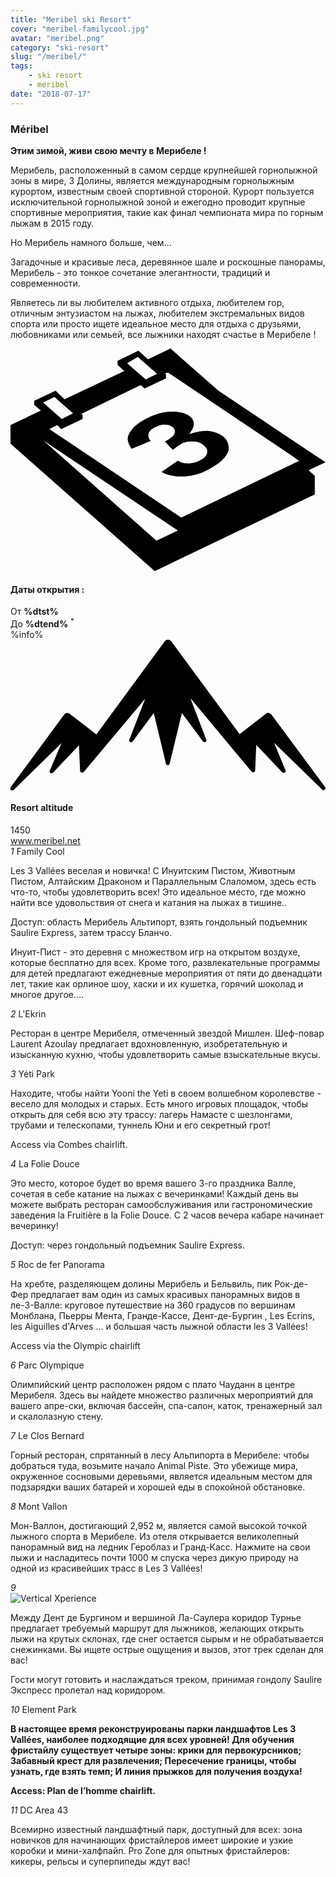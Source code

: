 ```yaml
---
title: "Meribel ski Resort"
cover: "meribel-familycool.jpg"
avatar: "meribel.png"
category: "ski-resort"
slug: "/meribel/"
tags:
    - ski resort
    - meribel
date: "2018-07-17"
---
```


<div class="edito-wrapper station"><div class="banner-station">
<div class="banner-station-logo">
   <imgtest data="meribel.png" directory="post" alt="Мерибеле"></imgtest>
</div>
</div>
<h3 class="main-title-1 h-margin-bottom-0">Méribel</h1>
<div class="rich-text">
   <p><strong>Этим зимой, живи свою мечту в Мерибеле !</strong></p>
<p>Мерибель, расположенный в самом сердце крупнейшей горнолыжной зоны в мире, 3 Долины, является международным горнолыжным курортом, известным своей спортивной стороной. Курорт пользуется исключительной горнолыжной зоной и ежегодно проводит крупные спортивные мероприятия, такие как финал чемпионата мира по горным лыжам в 2015 году. </p>
  <p> Но Мерибель намного больше, чем...</p>
<p>Загадочные и красивые леса, деревянное шале и роскошные панорамы, Мерибель - это тонкое сочетание элегантности, традиций и современности.</p>
<p>Являетесь ли вы любителем активного отдыха, любителем гор, отличным энтузиастом на лыжах, любителем экстремальных видов спорта или просто ищете идеальное место для отдыха с друзьями, любовниками или семьей, все лыжники находят счастье в Мерибеле !</p>
</div>
<div class="grid center">
   <div class="col-6">
   <i class="icon icon-date icon-55">
  <svg xmlns="http://www.w3.org/2000/svg" viewBox="0 0 55.9 39.6"><path d="M37.6 15.5c-.7-.5-1.6-.8-2.6-.9-1.1 0-2.2.2-3.3.6 1.1-1.4 1.1-2.4.1-3.2-.7-.5-1.7-.8-3.1-.8-1.6 0-3.3.5-4.9 1.4-.9.5-1.7 1.1-2.2 1.7-.5.6-.8 1.2-.8 1.7s.2 1.1.7 1.8l3.4-1.4c-.4-.4-.5-.8-.4-1.3.1-.4.5-.8 1.1-1.1.6-.3 1.1-.5 1.7-.5.6 0 1 .1 1.4.4.4.3.6.7.4 1.2-.2.5-.8.9-1.7 1.4l1.4 1.5c.5-.4.9-.7 1.4-1 .6-.4 1.3-.5 2.1-.5s1.4.2 1.9.6c.6.4.8.9.7 1.4-.1.5-.5 1-1.2 1.3-.6.4-1.3.5-2 .6-.7 0-1.4-.1-2-.5l-2.9 2c1.1.6 2.5.9 4.1.8 1.6-.1 3.2-.6 4.7-1.5 1.6-.9 2.7-1.9 3.1-3.1.1-.9-.1-1.9-1.1-2.6z"></path><path d="M52.9 21.6l3-1.4-19-12.7L28.4 0l-4 1.9L22.7.4 19 2.2v.7L20.2 4 9.6 9 8 7.5 4.2 9.3v.7l1.2 1L0 13.6v3.3l25.6 22.6L54 25.9v-3.3l-1.1-1zM22.6 1.5l.9.8L26 4.5l-2 1-2.4-2.1-.9-.8 1.9-1.1zM7.8 8.6l.9.8 2.4 2.1-2 1-2.4-2.1-.9-.8 2-1zm18.1 25.5L5.8 16.3l23.9 16-3.8 1.8zM51.1 20L30.3 30 6.9 14.3l1.4-.7.7.7 3.8-1.8v-.7l-.2-.2 10.5-5.1.7.6 3.8-1.8v-.7l-.2-.2.6-.1 21.6 14.5 1.7 1.2h-.2z"></path></svg>   </i>
   <h4 class="main-title-3 h-uppercase center h-fz-16">Даты открытия :</h4>
   <div class="opening-dates">
                     От <strong>%dtst%</strong> <br/>
                     До <strong>%dtend%</strong> <sup className="blue">*</sup>
     </div>
     %info%
   </div>
   <div class="col-6">
   <i class="icon icon-mountain icon-55">
  <svg xmlns="http://www.w3.org/2000/svg" viewBox="0 0 85.1 40.7"><path d="M23.2 25.6L41.7.4c.2-.3.5-.4.9-.4.3 0 .6.1.8.4l18.5 25.1L69 20c.2-.2.5-.3.8-.2.3 0 .5.2.7.4L85 39.8c.2.2.1.5-.1.7-.2.2-.5.2-.7 0l-13-12.7 3.1 7.5c.1.2 0 .5-.2.6-.2.1-.5.1-.7-.1l-7-7.4-.3 6.9c0 .2-.1.4-.4.5-.2.1-.4 0-.6-.2L48.6 15.8 52.9 27c.1.2 0 .5-.2.6-.2.1-.5.1-.7-.1l-5.7-7.7L43 33.5c-.1.2-.3.4-.5.4s-.4-.2-.5-.4l-3.3-13.7-5.7 7.7c-.2.2-.4.3-.7.1-.2-.1-.3-.4-.2-.6l4.3-11.1-16.6 19.8c-.1.2-.4.2-.6.2-.2-.1-.3-.2-.4-.5l-.3-6.9-7 7.4c-.2.2-.5.2-.7.1-.2-.1-.3-.4-.2-.6l3.2-7.5-13 12.7c-.2.2-.5.2-.7 0-.2-.2-.2-.5-.1-.7l14.5-19.7c.2-.2.4-.4.7-.4.3 0 .6 0 .8.2l7.2 5.6z"></path></svg>   </i>
   <h4 class="main-title-3 h-uppercase center h-fz-16">Resort altitude</h4>
   1450
   </div>
</div>
<a rel="nofollow" href="http://www.meribel.net" class="btn btn-blue" target="_blank">www.meribel.net</a>

<div class="poi-anchor-title" id="marker_10">
<em>1</em> Family Cool
</div>
<div class="o-actu fullWidth">
   <div class="grid-noGutter-equalHeight_sm-1">
 <div class="col">
<imgtest data="meribel-familycool.jpg" directory="post" alt="Family Cool"></imgtest>
 </div>
   <div class="col">
<div class="pl2 rich-text">
   <p>Les 3 Vallées веселая и новичка! С Инуитским Пистом, Животным Пистом, Алтайским Драконом и Параллельным Слаломом, здесь есть что-то, чтобы удовлетворить всех! Это идеальное место, где можно найти все удовольствия от снега и катания на лыжах в тишине..</p>

<p>Доступ: область Мерибель Альтипорт, взять гондольный подъемник Saulire Express, затем трассу Бланчо.</p>
</div>
</div>
</div>
</div>

 <div class="o-actu fullWidth">
 <div class="grid-noGutter-equalHeight-reverse_sm-1">
<div class="col">
<imgtest data="meribel-lesinuits.jpg" directory="post" alt=""></imgtest>
</div>
<div class="col">
   <div class="pl2 rich-text">
   <p>Инуит-Пист - это деревня с множеством игр на открытом воздухе, которые бесплатно для всех. Кроме того, развлекательные программы для детей предлагают ежедневные мероприятия от пяти до двенадцати лет, такие как орлиное шоу, хаски и их кушетка, горячий шоколад и многое другое….</p>
   </div>
</div>
   </div>
   </div>
<div class="poi-anchor-title" id="marker_19">
<em>2</em> L'Ekrin
</div>

<div class="o-actu fullWidth">
   <div class="grid-noGutter-equalHeight_sm-1">
 <div class="col">
<imgtest data="meribel-lekrin.jpg" directory="post" alt="L'Ekrin"></imgtest>
 </div>
   <div class="col">
<div class="pl2 rich-text">
   <p>Ресторан в центре Мерибеля, отмеченный звездой Мишлен. Шеф-повар Laurent Azoulay предлагает вдохновленную, изобретательную и изысканную кухню, чтобы удовлетворить самые взыскательные вкусы.</p>
</div>
</div>
</div>
</div>

<div class="poi-anchor-title" id="marker_20">
<em>3</em> Yéti Park
</div>
<div class="o-actu fullWidth">
   <div class="grid-noGutter-equalHeight_sm-1">
 <div class="col">
<imgtest data="meribel-yp.jpg" directory="post" alt="Yéti Park"></imgtest>
 </div>
   <div class="col">
<div class="pl2 rich-text">
   <p>Находите, чтобы найти Yooni the Yeti в своем волшебном королевстве - весело для молодых и старых. Есть много игровых площадок, чтобы открыть для себя всю эту трассу: лагерь Намасте с шезлонгами, трубами и телескопами, туннель Юни и его секретный грот!</p>

<p>Access via Combes chairlift.</p>
</div>
</div>
</div>
</div>

<div class="poi-anchor-title" id="marker_21">
<em>4</em> La Folie Douce
</div>

<div class="o-actu fullWidth">
   <div class="grid-noGutter-equalHeight_sm-1">
 <div class="col">
<imgtest data="meribel-fd.jpg" directory="post" alt="La Folie Douce"></imgtest>
 </div>
   <div class="col">
<div class="pl2 rich-text">
   <p>Это место, которое будет во время вашего 3-го праздника Валле, сочетая в себе катание на лыжах с вечеринками! Каждый день вы можете выбрать ресторан самообслуживания или гастрономические заведения la Fruitière в la Folie Douce. С 2 часов вечера кабаре начинает вечеринку! </p>
   <p> Доступ: через гондольный подъемник Saulire Express.</p>
</div>
</div>
</div>
</div>

<div class="poi-anchor-title" id="marker_22">
<em>5</em> Roc de fer Panorama
</div>

<div class="o-actu fullWidth">
   <div class="grid-noGutter-equalHeight_sm-1">
 <div class="col">
<imgtest data="meribel-roc.jpg" directory="post" alt="Roc de fer Panorama"></imgtest>
 </div>
   <div class="col">
<div class="pl2 rich-text">
   <p>На хребте, разделяющем долины Мерибель и Бельвиль, пик Рок-де-Фер предлагает вам один из самых красивых панорамных видов в ле-3-Валле: круговое путешествие на 360 градусов по вершинам Монблана, Пьерры Мента, Гранде-Кассе, Дент-де-Бургин , Les Ecrins, les Aiguilles d'Arves ... и большая часть лыжной области les 3 Vallées!</p>

<p>Access via the Olympic chairlift</p>
</div>
</div>
</div>
</div>

<div class="poi-anchor-title" id="marker_23">
<em>6</em> Parc Olympique
</div>

<div class="o-actu fullWidth">
   <div class="grid-noGutter-equalHeight_sm-1">
 <div class="col">
<imgtest data="meribel-parco.jpg" directory="post" alt="Parc Olympique"></imgtest>
 </div>
   <div class="col">
<div class="pl2 rich-text">
   <p>Олимпийский центр расположен рядом с плато Чауданн в центре Мерибеля. Здесь вы найдете множество различных мероприятий для вашего апре-ски, включая бассейн, спа-салон, каток, тренажерный зал и скалолазную стену.</p>
</div>
</div>
</div>
</div>

<div class="poi-anchor-title" id="marker_24">
<em>7</em> Le Clos Bernard
</div>

<div class="o-actu fullWidth">
   <div class="grid-noGutter-equalHeight_sm-1">
 <div class="col">
<imgtest data="meribel-cb.jpg" directory="post" alt="Le Clos Bernard"></imgtest>
 </div>
   <div class="col">
<div class="pl2 rich-text">
   <p>Горный ресторан, спрятанный в лесу Альпипорта в Мерибеле: чтобы добраться туда, возьмите начало Animal Piste. Это убежище мира, окруженное сосновыми деревьями, является идеальным местом для подзарядки ваших батарей и хорошей еды в спокойной обстановке.</p>
</div>
</div>
</div>
</div>

<div class="poi-anchor-title" id="marker_25">
<em>8</em> Mont Vallon
</div>
<div class="o-actu fullWidth">
   <div class="grid-noGutter-equalHeight_sm-1">
 <div class="col">
<imgtest data="meribel-mv.jpg" directory="post" alt="Mont Vallon"></imgtest>
 </div>
   <div class="col">
<div class="pl2 rich-text">
   <p>Мон-Валлон, достигающий 2,952 м, является самой высокой точкой лыжного спорта в Мерибеле. Из отеля открывается великолепный панорамный вид на ледник Героблаз и Гранд-Касс. Нажмите на свои лыжи и насладитесь почти 1000 м спуска через дикую природу на одной из красивейших трасс в Les 3 Vallées!</p>
</div>
</div>
</div>
</div>

<div class="poi-anchor-title" id="marker_26">
<em>9</em> 
</div>

<div class="grid-noGutter-equalHeight_sm-1">
  <div class="col">
 <img src="assets/resortfiles/meribel-db.jpg"
 alt="Vertical Xperience">
  </div>
  <div class="col">
 <div class="pl2 rich-text">
<p>Между Дент де Бургином и вершиной Ла-Саулера коридор Турнье предлагает требуемый маршрут для лыжников, желающих открыть лыжи на крутых склонах, где снег остается сырым и не обрабатывается снежинками. Вы ищете острые ощущения и вызов, этот трек сделан для вас!</p>
<p>Гости могут готовить и наслаждаться треком, принимая гондолу Saulire Экспресс пролетал над коридором.</p>
 </div>
  </div>
<div class="poi-anchor-title" id="marker_27">
<em>10</em> Element Park
</div>

<div class="o-actu fullWidth">
   <div class="grid-noGutter-equalHeight_sm-1">
 <div class="col">
<imgtest data="meribel-ep.jpg" directory="post" alt="Element Park"></imgtest>
 </div>
   <div class="col">
<div class="pl2 rich-text">
   <p><strong>В настоящее время реконструированы парки ландшафтов Les 3 Vallées, наиболее подходящие для всех уровней! Для обучения фристайлу существует четыре зоны: крики для первокурсников; Забавный крест для развлечения; Пересечение границы, чтобы узнать, где взять темп; И линия прыжков для получения воздуха!</strong></p>

<p><strong>Access: Plan de l’homme chairlift.</strong></p>
</div>
</div>
</div>
</div>

<div class="poi-anchor-title" id="marker_28">
<em>11</em> DC Area 43
</div>

<div class="o-actu fullWidth">
   <div class="grid-noGutter-equalHeight_sm-1">
 <div class="col">
<imgtest data="meribel-da.jpg" directory="post" alt="DC Area 43"></imgtest>
 </div>
   <div class="col">
<div class="pl2 rich-text">
   <p>Всемирно известный ландшафтный парк, доступный для всех: зона новичков для начинающих фристайлеров имеет широкие и узкие коробки и мини-халфпайп. Pro Zone для опытных фристайлеров: кикеры, рельсы и суперпипеды ждут вас!</p>
</div>
</div>
</div>
</div>
</div>
</div>